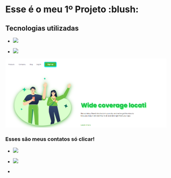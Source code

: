 <h1> Esse é o meu 1º Projeto :blush:</h1>
<h2> Tecnologias utilizadas </h2>
  <ul>
<li><p><img src="https://img.shields.io/badge/HTML5-E34F26?style=for-the-badge&logo=html5&logoColor=white"</p> </li>
<li><p><img src="https://img.shields.io/badge/CSS3-1572B6?style=for-the-badge&logo=css3&logoColor=white"</p> </li>
  </ul>
  
<img src="https://github.com/CarlosH3nrique/Desafio-01/blob/main/img/Captura%20de%20tela%202024-03-01%20173451.png?raw=true">

<h3>Esses são meus contatos só clicar!</h3>
  <ul>
<li><p><a href="https://www.linkedin.com/in/carlos-henrique-guabiraba-dos-santos-8a6ab01b9/"><img src="https://img.shields.io/badge/LinkedIn-0077B5?style=for-the-badge&logo=linkedin&logoColor=white"</p></a> </li>
<li><p><a href="https://myaccount.google.com/?hl=pt_BR&utm_source=OGB&utm_medium=act"><img src="https://img.shields.io/badge/Gmail-D14836?style=for-the-badge&logo=gmail&logoColor=white"></p></a> </li>
<li><p><a href="https://img.shields.io/badge/WhatsApp-25D366?style=for-the-badge&logo=whatsapp&logoColor=white"></a></p> </li>
 </ul>
